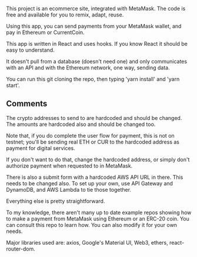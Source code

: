 This project is an ecommerce site, integrated with MetaMask. The code is free and available for you to remix, adapt, reuse.

Using this app, you can send payments from your MetaMask wallet, and pay in Ethereum or CurrentCoin.

This app is written in React and uses hooks. If you know React it should be easy to understand. 

It doesn't pull from a database (doesn't need one) and only communicates with an API and with the Ethereum network, one way, sending data.

You can run this git cloning the repo, then typing 'yarn install' and 'yarn start'.
     	 
## Comments

The crypto addresses to send to are hardcoded and should be changed. The amounts are hardcoded also and should be changed too. 

Note that, if you do complete the user flow for payment, this is not on testnet; you'll be sending real ETH or CUR to the hardcoded address as payment for digital services. 

If you don't want to do that, change the hardcoded address, or simply don't authorize payment when requested to in MetaMask.

There is also a submit form with a hardcoded AWS API URL in there. This needs to be changed also. To set up your own, use API Gateway and DynamoDB, and AWS Lambda to tie those together.

Everything else is pretty straightforward. 

To my knowledge, there aren't many up to date example repos showing how to make a payment from MetaMask using Ethereum or an ERC-20 coin. You can consult this repo to learn how. You can also modify it for your own needs.

Major libraries used are: axios, Google's Material UI, Web3, ethers, react-router-dom.
